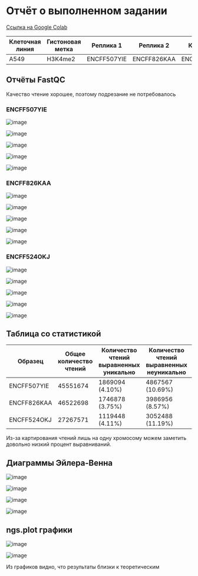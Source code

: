 # Отчёт о выполненном задании

[Ссылка на Google Colab](https://colab.research.google.com/drive/1cAC4se9OW6VSqMbHgmRGf-tZW1UEKDTd?usp=sharing)

Клеточная линия | Гистоновая метка | Реплика 1 | Реплика 2 | Контроль
--- | --- | --- | --- | ---
A549 | H3K4me2 | ENCFF507YIE | ENCFF826KAA | ENCFF524OKJ

## Отчёты FastQC

Качество чтение хорошее, поэтому подрезание не потребовалось

### ENCFF507YIE

![image](data/1.png)

![image](data/2.png)

![image](data/3.png)

![image](data/4.png)

![image](data/5.png)


### ENCFF826KAA

![image](data/6.png)

![image](data/7.png)

![image](data/8.png)

![image](data/9.png)

![image](data/10.png)

### ENCFF524OKJ

![image](data/11.png)

![image](data/12.png)

![image](data/13.png)

![image](data/14.png)

![image](data/15.png)

## Таблица со статистикой

Образец | Общее количество чтений | Количество чтений выравненных уникально | Количество чтений выравненных неуникально | Количество ридов невыравненных
--- | --- | --- | --- | ---
ENCFF507YIE | 45551674 | 1869094 (4.10%) | 4867567 (10.69%) | 38815013 (85.21%)
ENCFF826KAA | 46522698 | 1746878 (3.75%) | 3986956 (8.57%)  | 40788864 (87.68%)
ENCFF524OKJ | 27267571 | 1119448 (4.11%) | 3052488 (11.19%) | 23095635 (84.70%)

Из-за картирования чтений лишь на одну хромосому можем заметить довольно низкий процент выравниваний.

## Диаграммы Эйлера-Венна

![image](data/venn_1.png)

![image](data/venn_2.png)

![image](data/venn_3.png)

![image](data/venn_4.png)

## ngs.plot графики

![image](data/result.png)

![image](data/result2.png)

Из графиков видно, что результаты близки к теоретическим
